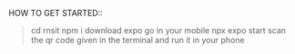 HOW TO GET STARTED::

>cd rnsit
>npm i
download expo go in your mobile 
>npx expo start
scan the qr code given in the terminal and run it in your phone

